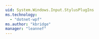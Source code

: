 ```yaml
---
uid: System.Windows.Input.StylusPlugIns
ms.technology: 
  - "dotnet-wpf"
ms.author: "kbridge"
manager: "leannef"
---
```

